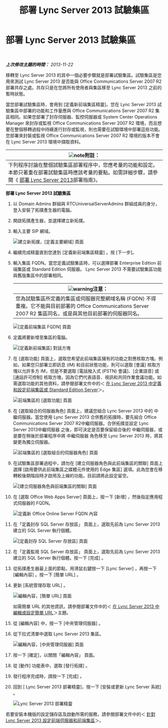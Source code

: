 ﻿---
title: 部署 Lync Server 2013 試驗集區
TOCTitle: 部署 Lync Server 2013 試驗集區
ms:assetid: 19c27053-8b21-401f-ad91-75c2dd355e91
ms:mtpsurl: https://technet.microsoft.com/zh-tw/library/JJ204718(v=OCS.15)
ms:contentKeyID: 49290240
ms.date: 08/10/2015
mtps_version: v=OCS.15
ms.translationtype: HT
---

# 部署 Lync Server 2013 試驗集區

 

_**上次修改主題的時間：** 2013-11-22_

移轉至 Lync Server 2013 的其中一個必要步驟就是部署試驗集區。試驗集區是您用來測試 Lync Server 2013 是否能與 Office Communications Server 2007 R2 部署共存之處。共存只是在您將所有使用者與集區移至 Lync Server 2013 之前的暫時狀態。

當您部署試驗集區時，會用到 \[定義新前端集區精靈\]。您在 Lync Server 2013 試驗集區中部署的功能和工作量應與 Office Communications Server 2007 R2 集區相同。如果您部署了封存伺服器、監控伺服器或 System Center Operations Manager 來封存或監視 Office Communications Server 2007 R2 環境，而且想要在整個移轉過程中持續進行封存或監視，則也需要在試驗環境中部署這些功能。您部署來封裝或監視 Office Communications Server 2007 R2 環境的版本不會在 Lync Server 2013 環境中擷取資料。

<table>
<thead>
<tr class="header">
<th><img src="images/Gg398811.note(OCS.15).gif" title="note" alt="note" />附註：</th>
</tr>
</thead>
<tbody>
<tr class="odd">
<td>下列程序討論在整個試驗集區部署程序中，您應考量的功能和設定。本節只著重在部署試驗集區時應該考量的要點。如需詳細步驟，請參閱《 <a href="lync-server-2013-deploying-lync-server.md">部署 Lync Server 2013</a>部署指南》。</td>
</tr>
</tbody>
</table>


**部署 Lync Server 2013 試驗集區**

1.  以 Domain Admins 群組與 RTCUniversalServerAdmins 群組成員的身分，登入安裝了拓撲產生器的電腦。

2.  開啟拓撲產生器，並選擇建立新拓撲。

3.  輸入主要 SIP 網域。
    
    ![建立新拓撲，\[定義主要網域\] 頁面](images/JJ204718.68775d87-f32c-494a-8386-6d4c81e81284(OCS.15).jpg "建立新拓撲，[定義主要網域] 頁面")

4.  繼續完成精靈直到您達到 \[定義新前端集區精靈\] 。按 \[下一步\]。

5.  輸入集區 FQDN。當您定義試驗集區時，可以選擇部署 Enterprise Edition 前端集區或 Standard Edition 伺服器。 Lync Server 2013 不需要試驗集區功能與舊版集區中的部署相同。
    
    <table>
    <thead>
    <tr class="header">
    <th><img src="images/Hh202161.warning(OCS.15).gif" title="warning" alt="warning" />注意：</th>
    </tr>
    </thead>
    <tbody>
    <tr class="odd">
    <td>您為試驗集區所定義的集區或伺服器完整網域名稱 (FQDN) 不得重複。它不能與目前部署的 Office Communications Server 2007 R2 集區同名，或是與其他目前部署的伺服器同名。</td>
    </tr>
    </tbody>
    </table>
    
    ![\[定義前端集區 FQDN\] 頁面](images/JJ204718.5ff4336c-13fa-47cc-899b-066f267eb3f0(OCS.15).jpg "[定義前端集區 FQDN] 頁面")

6.  定義將要新增至集區的電腦。
    
    ![\[定義新前端集區\] 對話方塊](images/JJ204718.374f0ed4-988b-465f-9861-8d1db401e76f(OCS.15).jpg "[定義新前端集區] 對話方塊")

7.  在 \[選取功能\] 頁面上，選取您希望此前端集區擁有的功能之對應核取方塊。例如，如果您只部署立即訊息 (IM) 和目前狀態功能，則可以選取 \[會議\] 核取方塊以允許多方 IM，但是不要選取 \[電話撥入式 (PSTN) 會議\]、\[企業語音\] 或 \[通話許可控制\] 核取方塊，因為它們代表語音、視訊和共同作業會議功能。如需選取功能的其他資料，請參閱部署文件中的＜ [在 Lync Server 2013 中定義和設定前端集區或 Standard Edition Server](lync-server-2013-define-and-configure-a-front-end-pool-or-standard-edition-server.md)＞。
    
    ![前端集區的 \[選取功能\] 頁面](images/JJ205144.5c3f3ff9-6e17-4d66-9b13-3bd55b38246b(OCS.15).jpg "前端集區的 [選取功能] 頁面")

8.  在 \[選取組合的伺服器角色\] 頁面上，建議您組合 Lync Server 2013 中的 中繼伺服器。當您使用 Lync Server 2013 合併舊的拓撲時，要先組合 Office Communications Server 2007 R2中繼伺服器。合併拓撲並設定 Lync Server 2013中繼伺服器 之後，即可決定是否要保留組合後的 中繼伺服器，或是要在稍後於部署程序中將 中繼伺服器 角色移至 Lync Server 2013 時，將其變更為獨立伺服器。
    
    ![前端集區的 \[選取組合的伺服器角色\] 頁面](images/JJ205144.e00b7eba-010b-44ed-b0a6-6ab3e534fb8c(OCS.15).jpg "前端集區的 [選取組合的伺服器角色] 頁面")

9.  在試驗集區部署過程中，請勿在 \[建立伺服器角色與此前端集區的關聯\] 頁面上選擇 \[啟用要供此前端集區之媒體元件使用的 Edge 集區\] 選項。此為您會在移轉較後期階段時才啟用及上線的功能。目前請將此設定留空。
    
    ![\[建立伺服器角色與前端集區的關聯\] 頁面](images/JJ205144.2d95a798-ad76-4dad-9392-ce41f4d938d1(OCS.15).jpg "[建立伺服器角色與前端集區的關聯] 頁面")

10. 在 \[選取 Office Web Apps Server\] 頁面上，按一下 \[新增\] ，然後指定應用程式伺服器的 FQDN。
    
    ![定義新 Office Online Server FQDN 內容](images/JJ205144.25c6b455-f1b8-4326-a569-6e338153d398(OCS.15).jpg "定義新 Office Online Server FQDN 內容")

11. 在「定義封存 SQL Server 存放區」 頁面上，選取先前為 Lync Server 2013 建立的 SQL Server 執行個體。
    
    ![\[定義封存 SQL Server 存放區\] 頁面](images/JJ205144.0f76f1dc-d0d7-42a0-aea3-400b8e1f35cd(OCS.15).jpg "[定義封存 SQL Server 存放區] 頁面")

12. 在「定義監視 SQL Server 存放區」 頁面上，選取先前為 Lync Server 2013 建立的 SQL Server 執行個體。按一下 \[完成\] 。

13. 從拓撲產生器最上面的節點，用滑鼠右鍵按一下 \[Lync Server\] ，再按一下 \[編輯內容\] 。按一下 \[簡單 URL\] 。

14. 更新 \[系統管理存取 URL\] 。
    
    ![編輯內容，\[簡單 URL\] 頁面](images/JJ204718.ef596dd2-1983-47e0-b342-4fc7a0e36380(OCS.15).jpg "編輯內容，[簡單 URL] 頁面")
    
    如需簡單 URL 的其他資訊，請參閱部署文件中的＜ [在 Lync Server 2013 中編輯或設定簡單 URL](lync-server-2013-edit-or-configure-simple-urls.md)＞主題。

15. 從 \[編輯內容\] 中，按一下 \[中央管理伺服器\] 。

16. 從下拉式清單中選取 Lync Server 2013 集區。
    
    ![編輯內容，\[中央管理伺服器\] 頁面](images/JJ204718.211955fc-85f2-462d-8709-e6ea67092e89(OCS.15).jpg "編輯內容，[中央管理伺服器] 頁面")

17. 按一下 \[確定\]，以關閉「編輯內容」 頁面。

18. 從 \[動作\] 功能表中，選取 \[發行拓撲\] 。

19. 發行程序完成時，請按一下 \[完成\] 。

20. 回到 \[ Lync Server 2013 部署精靈\]，按一下 \[安裝或更新 Lync Server 系統\] 。
    
    ![Lync Server 2013 部署精靈](images/JJ204718.fb05adef-ad29-4905-9090-d409261b0e48(OCS.15).jpg "Lync Server 2013 部署精靈")

若要安裝本機版的設定儲存區及啟動所需的服務，請參閱部署文件中的＜ [針對 Lync Server 2013 設定前端伺服器和前端集區](lync-server-2013-setting-up-front-end-servers-and-front-end-pools.md)＞。


